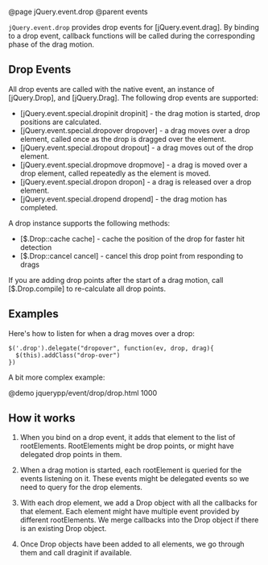 @page jQuery.event.drop
@parent events

`jQuery.event.drop` provides drop events for [jQuery.event.drag]. By binding to a 
drop event, callback functions will be called during the corresponding phase of the drag motion.
 
## Drop Events

All drop events are called with the native event, an instance of [jQuery.Drop], and [jQuery.Drag]. The following
drop events are supported:

* [jQuery.event.special.dropinit dropinit] - the drag motion is started, drop positions are calculated.
* [jQuery.event.special.dropover dropover] - a drag moves over a drop element, called once as the drop is dragged over the element.
* [jQuery.event.special.dropout dropout] - a drag moves out of the drop element.
* [jQuery.event.special.dropmove dropmove] - a drag is moved over a drop element, called repeatedly as the element is moved.
* [jQuery.event.special.dropon dropon] - a drag is released over a drop element.
* [jQuery.event.special.dropend dropend] - the drag motion has completed.

A drop instance supports the following methods:

* [$.Drop::cache cache] - cache the position of the drop for faster hit detection
* [$.Drop::cancel cancel] - cancel this drop point from responding to drags

If you are adding drop points after the start of a drag motion, call [$.Drop.compile] to
re-calculate all drop points.

## Examples

Here's how to listen for when a drag moves over a drop:

    $('.drop').delegate("dropover", function(ev, drop, drag){
      $(this).addClass("drop-over")
    })

A bit more complex example:

@demo jquerypp/event/drop/drop.html 1000


## How it works

1. When you bind on a drop event, it adds that element to the list of rootElements.
  RootElements might be drop points, or might have delegated drop points in them.

2. When a drag motion is started, each rootElement is queried for the events listening on it.
  These events might be delegated events so we need to query for the drop elements.

3. With each drop element, we add a Drop object with all the callbacks for that element.
  Each element might have multiple event provided by different rootElements.  We merge
  callbacks into the Drop object if there is an existing Drop object.

4. Once Drop objects have been added to all elements, we go through them and call draginit
  if available.

